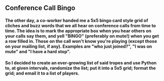 ## Conference Call Bingo
#### The other day, a co-worker handed me a 5x5 bingo card style grid of cliches and buzz words that we all hear on conference calls from time to time. The idea is to mark the appropriate box when you hear others on your calls say them, and yell "BINGO" (preferably on mute!) when you get a row filled in. Those on the call won't know you're playing (except those on your mailing list, if any). Examples are "who just joined?", "I was on mute" and "I have a hard stop".

#### So I decided to create an ever-growing list of said tropes and use Python to, at given intervals, randomize the list; put it into a 5x5 grid; format the grid; and email it to a list of players.
